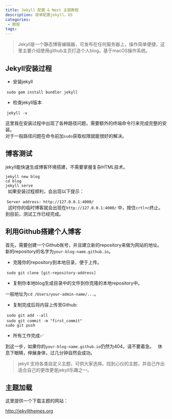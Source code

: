 ```yaml
---
title: Jekyll 配置 & Next 主题教程
description: 简单配置jekyll，OS
categories:
 - 教程
tags:
---
```


> Jekyll是一个静态博客编辑器，可发布在任何服务器上，操作简单便捷，这里主要介绍使用github主页打造个人blog。基于macOS操作系统。

<!-- more -->

## Jekyll安装过程

* 安装jekyll

  `sudo gem install bundler jekyll`

* 检查jekyll版本

  `jekyll -v`

这里我在安装过程中出现了各种路径问题，需要额外的终端命令行来完成完整的安装。  
对于一般路径问题在命令前加`sudo`获取权限就能很好的解决。


## 博客测试

jekyll能快速生成博客环境搭建，不需要掌握复杂HTML技术。

  `jekyll new blog`  
  `cd blog`  
  `jekyll serve`  
  
如果安装过程顺利，会出现以下提示：
  
  `Server address: http://127.0.0.1:4000/`  
  
这时你的临时博客就会出现在`http://127.0.0.1:4000/` 中，按住`crtl+c`终止。  
到目前，测试工作已经完成。


## 利用Github搭建个人博客

首先，需要创建一个Github账号，并且建立新的repository来做为网站的地址。  
新的repository的名字为`your-blog-name.github.io`。  

* 克隆你的repository到本地目录，便于上传。

  `sudo git clone [git-repository-address]`
  
* 复制你本地blog生成目录中的文件到你克隆的本地repository中。

一般地址为`cd /Users/your-admin-name/...`。

* 复制完成后将内容上传至Github:

  `sudo git add --all`  
  `sudo git commit -m "first_commit"`  
  `sudo git push`  
 
* 所有工作完成✅

到这一步，如果你的`your-blog-name.github.io`仍然为404，请不要着急。  
休息下眼睛，伸展身体，过几分钟自然会成功。

> jekyll 支持各类自定义主题，可供大家选择。找到心仪的主题，并自己作出适合自己的更改更是jekyll乐趣之一。

## 主题加载

这里提供一个下载主题的网站：

http://jekyllthemes.org

